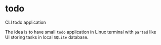 # todo
CLI todo application

The idea is to have small `todo` application in Linux terminal with `parted` like UI storing tasks in local `SQLite` database.

